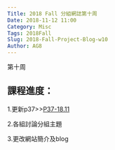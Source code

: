 ```yaml
---
Title: 2018 Fall 分組網誌第十周
Date: 2018-11-12 11:00
Category: Misc
Tags: 2018Fall
Slug: 2018-Fall-Project-Blog-w10
Author: AG8
---
```


第十周

<!-- PELICAN_END_SUMMARY -->

課程進度：
----

1.更新p37>>[P37-18.11](https://drive.google.com/file/d/17FpZJrwARPH3_ql4b7d-I4RyJo9vT2Xu/view)

2.各組討論分組主題

3.更改網站簡介及blog
